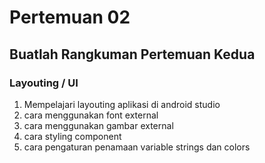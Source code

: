 # Pertemuan 02

## Buatlah Rangkuman Pertemuan Kedua

### Layouting / UI

1. Mempelajari layouting aplikasi di android studio
2. cara menggunakan font external
3. cara menggunakan gambar external
4. cara styling component
5. cara pengaturan penamaan variable strings dan colors
